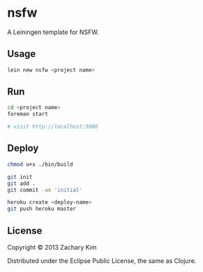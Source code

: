 # nsfw

A Leiningen template for NSFW.

## Usage

```sh
lein new nsfw <project name>
```

## Run

```sh
cd <project name>
foreman start

# visit http://localhost:5000
```

## Deploy

```sh
chmod u+x ./bin/build

git init
git add .
git commit -am 'initial'

heroku create <deploy-name>
git push heroku master

```

## License

Copyright © 2013 Zachary Kim

Distributed under the Eclipse Public License, the same as Clojure.
